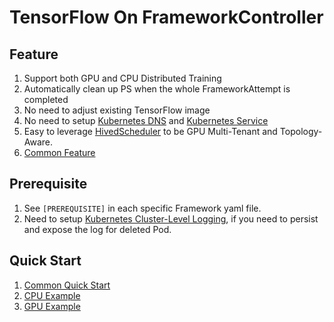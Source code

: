 # TensorFlow On FrameworkController

## Feature
1. Support both GPU and CPU Distributed Training
2. Automatically clean up PS when the whole FrameworkAttempt is completed
3. No need to adjust existing TensorFlow image
4. No need to setup [Kubernetes DNS](https://kubernetes.io/docs/concepts/services-networking/dns-pod-service) and [Kubernetes Service](https://kubernetes.io/docs/concepts/services-networking/service)
5. Easy to leverage [HivedScheduler](https://github.com/microsoft/pai/tree/master/subprojects/hivedscheduler) to be GPU Multi-Tenant and Topology-Aware.
6. [Common Feature](../../../../README.md#Feature)

## Prerequisite
1. See `[PREREQUISITE]` in each specific Framework yaml file.
2. Need to setup [Kubernetes Cluster-Level Logging](https://kubernetes.io/docs/concepts/cluster-administration/logging), if you need to persist and expose the log for deleted Pod.

## Quick Start
1. [Common Quick Start](../../../../README.md#Quick-Start)
2. [CPU Example](cpu)
3. [GPU Example](gpu)
